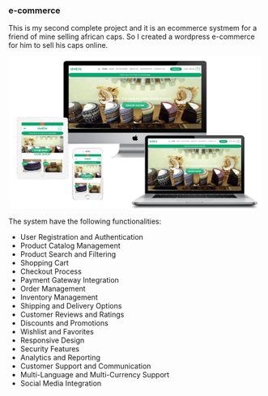 <h3>e-commerce</h3>
            <p>This is my second complete project and it is an ecommerce systmem  for a friend of mine selling african caps. So I created a wordpress e-commerce for him to sell his caps online.</p>
            <img src="https://github.com/dantawalli/IMEN/blob/master/project2.jpg" alt="imen e-commerce system in difference view" width="500" height="300">
            <!-- <iframe src="" width="100%" height="600px" frameborder="0"></iframe> -->
            <p>The system  have the following functionalities: </p>
            <ul>
                <li>User Registration and Authentication</li>
                <li>Product Catalog Management</li>
                <li>Product Search and Filtering</li>
                <li>Shopping Cart</li>
                <li>Checkout Process</li>
                <li>Payment Gateway Integration</li>
                <li>Order Management</li>
                <li>Inventory Management</li>
                <li>Shipping and Delivery Options</li>
                <li>Customer Reviews and Ratings</li>
                <li>Discounts and Promotions</li>
                <li>Wishlist and Favorites</li>
                <li>Responsive Design</li>
                <li>Security Features</li>
                <li>Analytics and Reporting</li>
                <li>Customer Support and Communication</li>
                <li>Multi-Language and Multi-Currency Support</li>
                <li>Social Media Integration</li>
